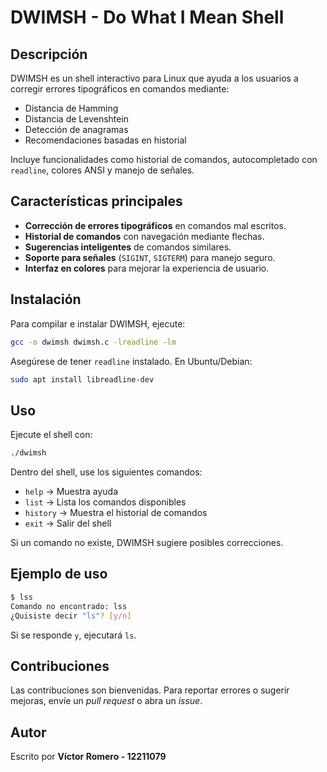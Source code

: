 # DWIMSH - Do What I Mean Shell

## Descripción
DWIMSH es un shell interactivo para Linux que ayuda a los usuarios a corregir errores tipográficos en comandos mediante:
- Distancia de Hamming
- Distancia de Levenshtein
- Detección de anagramas
- Recomendaciones basadas en historial

Incluye funcionalidades como historial de comandos, autocompletado con `readline`, colores ANSI y manejo de señales.

## Características principales
- **Corrección de errores tipográficos** en comandos mal escritos.
- **Historial de comandos** con navegación mediante flechas.
- **Sugerencias inteligentes** de comandos similares.
- **Soporte para señales** (`SIGINT`, `SIGTERM`) para manejo seguro.
- **Interfaz en colores** para mejorar la experiencia de usuario.

## Instalación
Para compilar e instalar DWIMSH, ejecute:
```sh
gcc -o dwimsh dwimsh.c -lreadline -lm
```
Asegúrese de tener `readline` instalado. En Ubuntu/Debian:
```sh
sudo apt install libreadline-dev
```

## Uso
Ejecute el shell con:
```sh
./dwimsh
```
Dentro del shell, use los siguientes comandos:
- `help` → Muestra ayuda
- `list` → Lista los comandos disponibles
- `history` → Muestra el historial de comandos
- `exit` → Salir del shell

Si un comando no existe, DWIMSH sugiere posibles correcciones.

## Ejemplo de uso
```sh
$ lss
Comando no encontrado: lss
¿Quisiste decir "ls"? [y/n]
```
Si se responde `y`, ejecutará `ls`.

## Contribuciones
Las contribuciones son bienvenidas. Para reportar errores o sugerir mejoras, envíe un *pull request* o abra un *issue*.

## Autor
Escrito por **Víctor Romero - 12211079**
